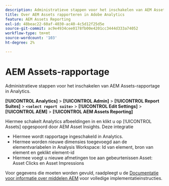 ```yaml
---
description: Administratieve stappen voor het inschakelen van AEM Assets-rapportage in Analytics.
title: Over AEM Assets rapporteren in Adobe Analytics
feature: AEM Assets Reporting
exl-id: 48beac22-60af-4030-ac40-4c5d12f25d5e
source-git-commit: ac9e4934cee0178fb00e4201cc3444d333a74052
workflow-type: tm+mt
source-wordcount: '103'
ht-degree: 2%

---
```


# AEM Assets-rapportage

Administratieve stappen voor het inschakelen van AEM Assets-rapportage in Analytics.

**[!UICONTROL Analytics]** > **[!UICONTROL Admin]** > **[!UICONTROL Report Suites]** > **`<select report suite>`** > **[!UICONTROL Edit Settings]** > **[!UICONTROL AEM]** > **[!UICONTROL AEM Assets Reporting]**

Hiermee schakelt Analytics afbeeldingen in en klikt u op [!UICONTROL Assets] opgespoord door AEM Asset Insights. Deze integratie

* Hiermee wordt rapportage ingeschakeld in Analytics.
* Hiermee worden nieuwe dimensies toegevoegd aan de elementvariabelen in Analysis Workspace: Id van element, bron van element en geklikt element-id
* Hiermee voegt u nieuwe afmetingen toe aan gebeurtenissen Asset: Asset Clicks en Asset Impressions

Voor gegevens die moeten worden gevuld, raadpleegt u de [Documentatie voor informatie over middelen AEM](https://experienceleague.adobe.com/docs/experience-manager-cloud-service/assets/manage/assets-insights.html) voor volledige implementatieinstructies.
